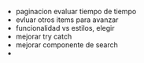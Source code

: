 * paginacion evaluar tiempo de tiempo
* evluar otros items para avanzar
* funcionalidad vs estilos, elegir
* mejorar try catch
* mejorar componente de search
* 